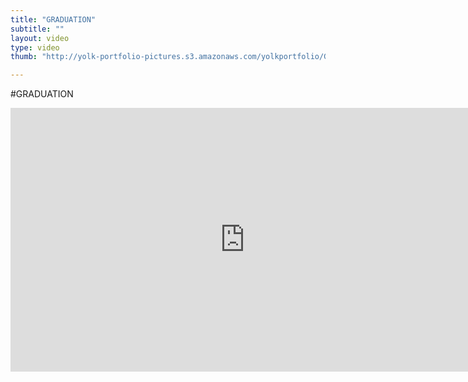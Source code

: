 ```yaml
---
title: "GRADUATION"
subtitle: ""
layout: video
type: video
thumb: "http://yolk-portfolio-pictures.s3.amazonaws.com/yolkportfolio/GRADUATION.jpg"

---
```




#GRADUATION

<iframe src="http://player.vimeo.com/video/25943554?title=0&amp;byline=0&amp;portrait=0&amp;autoplay=1" width="750" height="422" frameborder="0"></iframe>
